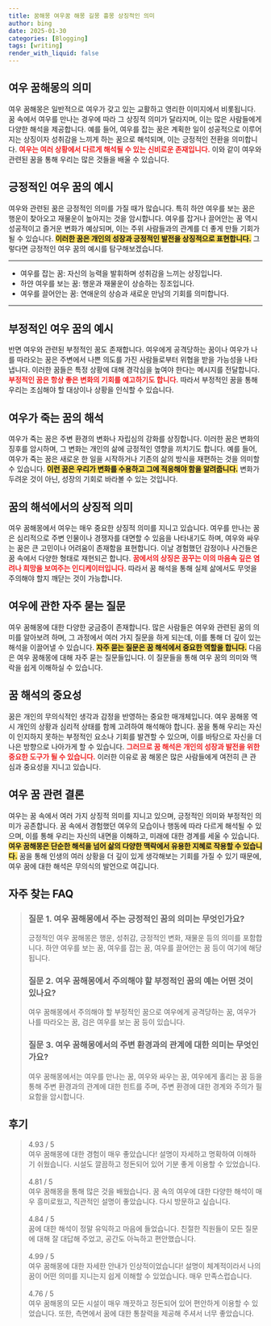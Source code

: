 ```yaml
---
title: 꿈해몽 여우꿈 해몽 길몽 흉몽 상징적인 의미
author: bing
date: 2025-01-30
categories: [Blogging]
tags: [writing]
render_with_liquid: false
---
```



<h2 id='여우 꿈해몽의 의미'>여우 꿈해몽의 의미</h2>

<p>여우 꿈해몽은 일반적으로 여우가 갖고 있는 교활하고 영리한 이미지에서 비롯됩니다. 꿈 속에서 여우를 만나는 경우에 따라 그 상징적 의미가 달라지며, 이는 많은 사람들에게 다양한 해석을 제공합니다. 예를 들어, 여우를 잡는 꿈은 계획한 일이 성공적으로 이루어지는 상징이자 성취감을 느끼게 하는 꿈으로 해석되며, 이는 긍정적인 전환을 의미합니다. <b><span style="color: #ee2323;">여우는 여러 상황에서 다르게 해석될 수 있는 신비로운 존재입니다.</span></b> 이와 같이 여우와 관련된 꿈을 통해 우리는 많은 것들을 배울 수 있습니다.</p>

<h2 id='긍정적인 여우 꿈의 예시'>긍정적인 여우 꿈의 예시</h2>

<p>여우와 관련된 꿈은 긍정적인 의미를 가질 때가 많습니다. 특히 하얀 여우를 보는 꿈은 행운이 찾아오고 재물운이 높아지는 것을 암시합니다. 여우를 잡거나 끌어안는 꿈 역시 성공적이고 즐거운 변화가 예상되며, 이는 주위 사람들과의 관계를 더 좋게 만들 기회가 될 수 있습니다. <b><span style="background-color: #ffe066;">이러한 꿈은 개인의 성장과 긍정적인 발전을 상징적으로 표현합니다.</span></b> 그렇다면 긍정적인 여우 꿈의 예시를 탐구해보겠습니다.</p>

<hr />

<ul>
    <li>여우를 잡는 꿈: 자신의 능력을 발휘하며 성취감을 느끼는 상징입니다.</li>
    <li>하얀 여우를 보는 꿈: 행운과 재물운이 상승하는 징조입니다.</li>
    <li>여우를 끌어안는 꿈: 연애운의 상승과 새로운 만남의 기회를 의미합니다.</li>
</ul>

<hr />

<h2 id='부정적인 여우 꿈의 예시'>부정적인 여우 꿈의 예시</h2>

<p>반면 여우와 관련된 부정적인 꿈도 존재합니다. 여우에게 공격당하는 꿈이나 여우가 나를 따라오는 꿈은 주변에서 나쁜 의도를 가진 사람들로부터 위협을 받을 가능성을 나타냅니다. 이러한 꿈들은 특정 상황에 대해 경각심을 높여야 한다는 메시지를 전달합니다. <b><span style="color: #ee2323;">부정적인 꿈은 항상 좋은 변화의 기회를 예고하기도 합니다.</span></b> 따라서 부정적인 꿈을 통해 우리는 조심해야 할 대상이나 상황을 인식할 수 있습니다.</p>

<h2 id='여우가 죽는 꿈의 해석'>여우가 죽는 꿈의 해석</h2>

<p>여우가 죽는 꿈은 주변 환경의 변화나 자립심의 강화를 상징합니다. 이러한 꿈은 변화의 징후를 암시하며, 그 변화는 개인의 삶에 긍정적인 영향을 끼치기도 합니다. 예를 들어, 여우가 죽는 꿈은 새로운 한 일을 시작하거나 기존의 삶의 방식을 재편하는 것을 의미할 수 있습니다. <b><span style="background-color: #ffe066;">이런 꿈은 우리가 변화를 수용하고 그에 적응해야 함을 알려줍니다.</span></b> 변화가 두려운 것이 아닌, 성장의 기회로 바라볼 수 있는 것입니다.</p>

<h2 id='꿈의 해석에서의 상징적 의미'>꿈의 해석에서의 상징적 의미</h2>

<p>여우 꿈해몽에서 여우는 매우 중요한 상징적 의미를 지니고 있습니다. 여우를 만나는 꿈은 심리적으로 주변 인물이나 경쟁자를 대면할 수 있음을 나타내기도 하며, 여우와 싸우는 꿈은 큰 고민이나 어려움이 존재함을 표현합니다. 이날 경험했던 감정이나 사건들은 꿈 속에서 다양한 형태로 재현되곤 합니다. <b><span style="color: #ee2323;">꿈에서의 상징은 꿈꾸는 이의 마음속 깊은 염려나 희망을 보여주는 인디케이터입니다.</span></b> 따라서 꿈 해석을 통해 실제 삶에서도 무엇을 주의해야 할지 깨닫는 것이 가능합니다.</p>

<h2 id='여우에 관한 자주 묻는 질문'>여우에 관한 자주 묻는 질문</h2>

<p>여우 꿈해몽에 대한 다양한 궁금증이 존재합니다. 많은 사람들은 여우와 관련된 꿈의 의미를 알아보려 하며, 그 과정에서 여러 가지 질문을 하게 되는데, 이를 통해 더 깊이 있는 해석을 이끌어낼 수 있습니다. <b><span style="background-color: #ffe066;">자주 묻는 질문은 꿈 해석에서 중요한 역할을 합니다.</span></b> 다음은 여우 꿈해몽에 대해 자주 묻는 질문들입니다. 이 질문들을 통해 여우 꿈의 의미와 맥락을 쉽게 이해하실 수 있습니다.</p>

<h2 id='꿈 해석의 중요성'>꿈 해석의 중요성</h2>

<p>꿈은 개인의 무의식적인 생각과 감정을 반영하는 중요한 매개체입니다. 여우 꿈해몽 역시 개인의 상황과 심리적 상태를 함께 고려하여 해석해야 합니다. 꿈을 통해 우리는 자신이 인지하지 못하는 부정적인 요소나 기회를 발견할 수 있으며, 이를 바탕으로 자신을 더 나은 방향으로 나아가게 할 수 있습니다. <b><span style="color: #ee2323;">그러므로 꿈 해석은 개인의 성장과 발전을 위한 중요한 도구가 될 수 있습니다.</span></b> 이러한 이유로 꿈 해몽은 많은 사람들에게 여전히 큰 관심과 중요성을 지니고 있습니다.</p>

<h2 id='여우 꿈 관련 결론'>여우 꿈 관련 결론</h2>

<p>여우는 꿈 속에서 여러 가지 상징적 의미를 지니고 있으며, 긍정적인 의미와 부정적인 의미가 공존합니다. 꿈 속에서 경험했던 여우의 모습이나 행동에 따라 다르게 해석될 수 있으며, 이를 통해 우리는 자신의 내면을 이해하고, 미래에 대한 경계를 세울 수 있습니다. <b><span style="background-color: #ffe066;">여우 꿈해몽은 단순한 해석을 넘어 삶의 다양한 맥락에서 유용한 지혜로 작용할 수 있습니다.</span></b> 꿈을 통해 인생의 여러 상황을 더 깊이 있게 생각해보는 기회를 가질 수 있기 때문에, 여우 꿈에 대한 해석은 무의식의 발언으로 여깁니다.</p>


<h2 id='자주_찾는_FAQ'>자주 찾는 FAQ</h2>
<div itemscope="" itemtype="https://schema.org/FAQPage"> 
<blockquote> 
<div itemscope="" itemprop="mainEntity" itemtype="https://schema.org/Question"> 
<h3 itemprop="name">질문 1. 여우 꿈해몽에서 주는 긍정적인 꿈의 의미는 무엇인가요?</h3> 
<div itemscope="" itemprop="acceptedAnswer" itemtype="https://schema.org/Answer"> 
<span itemprop="text"> 
<p>긍정적인 여우 꿈해몽은 행운, 성취감, 긍정적인 변화, 재물운 등의 의미를 포함합니다. 하얀 여우를 보는 꿈, 여우를 잡는 꿈, 여우를 끌어안는 꿈 등이 여기에 해당됩니다.</p> 
</span> 
</div> 
</div> 

<div itemscope="" itemprop="mainEntity" itemtype="https://schema.org/Question"> 
<h3 itemprop="name">질문 2. 여우 꿈해몽에서 주의해야 할 부정적인 꿈의 예는 어떤 것이 있나요?</h3> 
<div itemscope="" itemprop="acceptedAnswer" itemtype="https://schema.org/Answer"> 
<span itemprop="text"> 
<p>여우 꿈해몽에서 주의해야 할 부정적인 꿈으로 여우에게 공격당하는 꿈, 여우가 나를 따라오는 꿈, 검은 여우를 보는 꿈 등이 있습니다.</p> 
</span> 
</div> 
</div> 

<div itemscope="" itemprop="mainEntity" itemtype="https://schema.org/Question"> 
<h3 itemprop="name">질문 3. 여우 꿈해몽에서의 주변 환경과의 관계에 대한 의미는 무엇인가요?</h3> 
<div itemscope="" itemprop="acceptedAnswer" itemtype="https://schema.org/Answer"> 
<span itemprop="text"> 
<p>여우 꿈해몽에서는 여우를 만나는 꿈, 여우와 싸우는 꿈, 여우에게 홀리는 꿈 등을 통해 주변 환경과의 관계에 대한 힌트를 주며, 주변 환경에 대한 경계와 주의가 필요함을 암시합니다.</p> 
</span> 
</div> 
</div> 
</blockquote> 
</div>
<h2 id='후기'>후기</h2>
<div itemscope itemtype="https://schema.org/Product">
  <blockquote>
  <div itemprop="review" itemscope itemtype="https://schema.org/Review">
      <div itemprop="reviewRating" itemscope itemtype="https://schema.org/Rating"> <span itemprop="ratingValue">4.93</span> / <span itemprop="bestRating">5</span> </div>
      <span itemprop="reviewBody">여우 꿈해몽에 대한 경험이 매우 좋았습니다! 설명이 자세하고 명확하여 이해하기 쉬웠습니다. 시설도 깔끔하고 정돈되어 있어 기분 좋게 이용할 수 있었습니다.</span>
  </div>
  <br>
  <div itemprop="review" itemscope itemtype="https://schema.org/Review">
      <div itemprop="reviewRating" itemscope itemtype="https://schema.org/Rating"> <span itemprop="ratingValue">4.81</span> / <span itemprop="bestRating">5</span> </div>
      <span itemprop="reviewBody">여우 꿈해몽을 통해 많은 것을 배웠습니다. 꿈 속의 여우에 대한 다양한 해석이 매우 흥미로웠고, 직관적인 설명이 좋았습니다. 다시 방문하고 싶습니다.</span>
  </div>
  <br>
  <div itemprop="review" itemscope itemtype="https://schema.org/Review">
      <div itemprop="reviewRating" itemscope itemtype="https://schema.org/Rating"> <span itemprop="ratingValue">4.84</span> / <span itemprop="bestRating">5</span> </div>
      <span itemprop="reviewBody">꿈에 대한 해석이 정말 유익하고 마음에 들었습니다. 친절한 직원들이 모든 질문에 대해 잘 대답해 주었고, 공간도 아늑하고 편안했습니다.</span>
  </div>
  <br>
  <div itemprop="review" itemscope itemtype="https://schema.org/Review">
      <div itemprop="reviewRating" itemscope itemtype="https://schema.org/Rating"> <span itemprop="ratingValue">4.99</span> / <span itemprop="bestRating">5</span> </div>
      <span itemprop="reviewBody">여우 꿈해몽에 대한 자세한 안내가 인상적이었습니다! 설명이 체계적이라서 나의 꿈이 어떤 의미를 지니는지 쉽게 이해할 수 있었습니다. 매우 만족스럽습니다.</span>
  </div>
  <br>
  <div itemprop="review" itemscope itemtype="https://schema.org/Review">
      <div itemprop="reviewRating" itemscope itemtype="https://schema.org/Rating"> <span itemprop="ratingValue">4.76</span> / <span itemprop="bestRating">5</span> </div>
      <span itemprop="reviewBody">여우 꿈해몽의 모든 시설이 매우 깨끗하고 정돈되어 있어 편안하게 이용할 수 있었습니다. 또한, 측면에서 꿈에 대한 통찰력을 제공해 주셔서 너무 좋았습니다.</span>
  </div>
  </blockquote>
</div>
